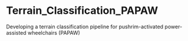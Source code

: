 # Terrain_Classification_PAPAW
Developing a terrain classification pipeline for pushrim-activated power-assisted wheelchairs (PAPAW)
